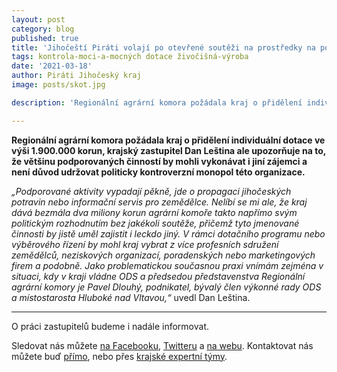 ```yaml
---
layout: post
category: blog
published: true
title: 'Jihočeští Piráti volají po otevřené soutěži na prostředky na podporu zemědělství'
tags: kontrola-moci-a-mocných dotace živočišná-výroba
date: '2021-03-18'
author: Piráti Jihočeský kraj
image: posts/skot.jpg

description: 'Regionální agrární komora požádala kraj o přidělení individuální dotace ve výši 1.900.000 korun, krajský zastupitel Dan Leština ale upozorňuje na to, že většinu podporovaných činností by mohli vykonávat i jiní zájemci a není důvod udržovat politicky kontroverzní monopol této organizace.'

---
```

**Regionální agrární komora požádala kraj o přidělení individuální dotace ve výši 1.900.000 korun, krajský zastupitel Dan Leština ale upozorňuje na to, že většinu podporovaných činností by mohli vykonávat 
i jiní zájemci a není důvod udržovat politicky kontroverzní monopol této organizace.**

*„Podporované aktivity vypadají pěkně, jde o propagaci jihočeských potravin nebo informační servis pro zemědělce. Nelíbí se mi ale, že kraj dává bezmála dva miliony korun agrární 
komoře takto napřímo svým politickým rozhodnutím bez jakékoli soutěže, přičemž tyto jmenované činnosti by jistě uměl zajistit i leckdo jiný. V rámci dotačního programu 
nebo výběrového řízení by mohl kraj vybrat z více profesních sdružení zemědělců, neziskových organizací, poradenských nebo marketingových firem a podobně. Jako problematickou 
současnou praxi vnímám zejména v situaci, kdy v kraji vládne ODS a předsedou představenstva Regionální agrární komory je Pavel Dlouhý, podnikatel, bývalý člen výkonné rady ODS 
a místostarosta Hluboké nad Vltavou,“* uvedl Dan Leština.



<hr>

O práci zastupitelů budeme i nadále informovat.

Sledovat nás můžete 
[na Facebooku](https://www.facebook.com/pirati.jck), 
[Twitteru](https://twitter.com/PiratiJcK) a 
[na webu](https://jihocesky.pirati.cz/). Kontaktovat nás můžete buď [přímo](https://jihocesky.pirati.cz/lide/), 
nebo přes [krajské expertní týmy](https://jihocesky.pirati.cz/pripoj-se/).
